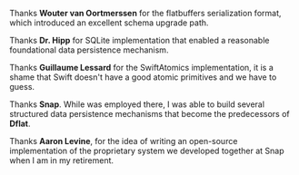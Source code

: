 
Thanks **Wouter van Oortmerssen** for the flatbuffers serialization format, which introduced an excellent schema upgrade path.

Thanks **Dr. Hipp** for SQLite implementation that enabled a reasonable foundational data persistence mechanism.

Thanks **Guillaume Lessard** for the SwiftAtomics implementation, it is a shame that Swift doesn't have a good atomic primitives and we have to guess.

Thanks **Snap**. While was employed there, I was able to build several structured data persistence mechanisms that become the predecessors of **Dflat**.

Thanks **Aaron Levine**, for the idea of writing an open-source implementation of the proprietary system we developed together at Snap when I am in my retirement.
